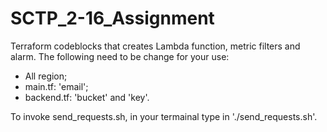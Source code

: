 # SCTP_2-16_Assignment
Terraform codeblocks that creates Lambda function, metric filters and alarm.
The following need to be change for your use:
- All region;
- main.tf: 'email';
- backend.tf: 'bucket' and 'key'.

To invoke send_requests.sh, in your termainal type in './send_requests.sh'.
